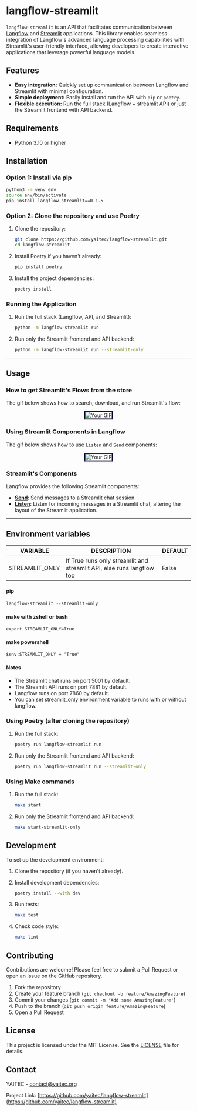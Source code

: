 # langflow-streamlit

`langflow-streamlit` is an API that facilitates communication between [Langflow](https://github.com/logspace-ai/langflow) and [Streamlit](https://streamlit.io/) applications. This library enables seamless integration of Langflow's advanced language processing capabilities with Streamlit's user-friendly interface, allowing developers to create interactive applications that leverage powerful language models.

## Features

- **Easy integration:** Quickly set up communication between Langflow and Streamlit with minimal configuration.
- **Simple deployment:** Easily install and run the API with `pip` or `poetry`.
- **Flexible execution:** Run the full stack (Langflow + streamlit API) or just the Streamlit frontend with API backend.

## Requirements

- Python 3.10 or higher
## Installation

### Option 1: Install via pip

```bash
python3 -m venv env
source env/bin/activate
pip install langflow-streamlit==0.1.5
```

### Option 2: Clone the repository and use Poetry

1. Clone the repository:
   ```bash
   git clone https://github.com/yaitec/langflow-streamlit.git
   cd langflow-streamlit
   ```

2. Install Poetry if you haven't already:
   ```bash
   pip install poetry
   ```

3. Install the project dependencies:
   ```bash
   poetry install
   ```

### Running the Application

1. Run the full stack (Langflow, API, and Streamlit):
   ```bash
   python -m langflow-streamlit run
   ```

2. Run only the Streamlit frontend and API backend:
   ```bash
   python -m langflow-streamlit run --streamlit-only
   ```

---

## Usage

###  How to get Streamlit's Flows from the store

The gif below shows how to search, download, and run Streamlit's flow:

<p align="center">
  <img src="./docs/static/streamlit_how_to_get_flows.gif" alt="Your GIF" style="border: 3px solid #211C43;">
</p>


### Using Streamlit Components in Langflow

The gif below shows how to use `Listen` and `Send` components:

<p align="center">
  <img src="./docs/static/streamlit_how_to_connect_components.gif" alt="Your GIF" style="border: 3px solid #211C43;">
</p>


### Streamlit's Components

Langflow provides the following Streamlit components:

- **[Send](./send.md)**: Send messages to a Streamlit chat session.
- **[Listen](./listen.md)**: Listen for incoming messages in a Streamlit chat, altering the layout of the Streamlit application.

---

## Environment variables

| VARIABLE       | DESCRIPTION                                                  | DEFAULT |
| -------------- | ------------------------------------------------------------ | ------- |
| STREAMLIT_ONLY | If True runs only streamlit and streamlit API, else runs langflow too | False   |

#### pip

```
langflow-streamlit --streamlit-only
```

#### make with zshell or bash

```
export STREAMLIT_ONLY=True
```

#### make powershell

```
$env:STREAMLIT_ONLY = "True"
```

#### Notes

  - The Streamlit chat runs on port 5001 by default.
  - The Streamlit API runs on port 7881 by default.
  - Langflow runs on port 7860 by default.
  - You can set streamlit_only environment variable to runs with or without langflow.

### Using Poetry (after cloning the repository)

1. Run the full stack:
   ```bash
   poetry run langflow-streamlit run
   ```

2. Run only the Streamlit frontend and API backend:
   ```bash
   poetry run langflow-streamlit run --streamlit-only
   ```

### Using Make commands

1. Run the full stack:
   ```bash
   make start
   ```

2. Run only the Streamlit frontend and API backend:
   ```bash
   make start-streamlit-only
   ```

## Development

To set up the development environment:

1. Clone the repository (if you haven't already).
2. Install development dependencies:
   ```bash
   poetry install --with dev
   ```

3. Run tests:
   ```bash
   make test
   ```

4. Check code style:
   ```bash
   make lint
   ```

## Contributing

Contributions are welcome! Please feel free to submit a Pull Request or open an Issue on the GitHub repository.

1. Fork the repository
2. Create your feature branch (`git checkout -b feature/AmazingFeature`)
3. Commit your changes (`git commit -m 'Add some AmazingFeature'`)
4. Push to the branch (`git push origin feature/AmazingFeature`)
5. Open a Pull Request

## License

This project is licensed under the MIT License. See the [LICENSE](./LICENSE) file for details.

## Contact

YAITEC - contact@yaitec.org

Project Link: [https://github.com/yaitec/langflow-streamlit](https://github.com/yaitec/langflow-streamlit)
